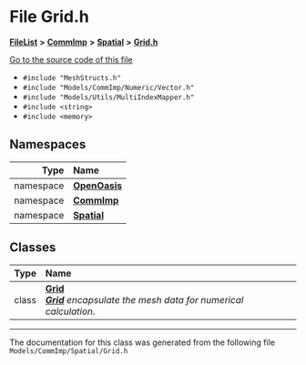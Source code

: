 

# File Grid.h



[**FileList**](files.md) **>** [**CommImp**](dir_6202b98a8704f42b1ea358646461643f.md) **>** [**Spatial**](dir_47a0bcc12c466f07097ed8db741700fa.md) **>** [**Grid.h**](_grid_8h.md)

[Go to the source code of this file](_grid_8h_source.md)



* `#include "MeshStructs.h"`
* `#include "Models/CommImp/Numeric/Vector.h"`
* `#include "Models/Utils/MultiIndexMapper.h"`
* `#include <string>`
* `#include <memory>`













## Namespaces

| Type | Name |
| ---: | :--- |
| namespace | [**OpenOasis**](namespace_open_oasis.md) <br> |
| namespace | [**CommImp**](namespace_open_oasis_1_1_comm_imp.md) <br> |
| namespace | [**Spatial**](namespace_open_oasis_1_1_comm_imp_1_1_spatial.md) <br> |


## Classes

| Type | Name |
| ---: | :--- |
| class | [**Grid**](class_open_oasis_1_1_comm_imp_1_1_spatial_1_1_grid.md) <br>[_**Grid**_](class_open_oasis_1_1_comm_imp_1_1_spatial_1_1_grid.md) _encapsulate the mesh data for numerical calculation._ |



















































------------------------------
The documentation for this class was generated from the following file `Models/CommImp/Spatial/Grid.h`

